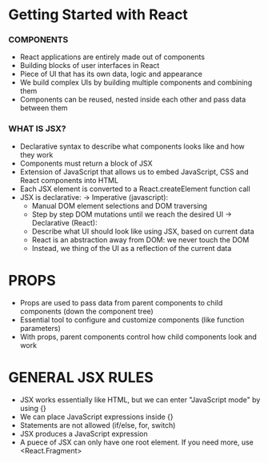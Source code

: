 # Getting Started with React

### COMPONENTS

- React applications are entirely made out of components
- Building blocks of user interfaces in React
- Piece of UI that has its own data, logic and appearance
- We build complex UIs by building multiple components and combining them
- Components can be reused, nested inside each other and pass data between them

### WHAT IS JSX?

- Declarative syntax to describe what components looks like and how they work
- Components must return a block of JSX
- Extension of JavaScript that allows us to embed JavaScript, CSS and React components into HTML
- Each JSX element is converted to a React.createElement function call
- JSX is declarative:
  -> Imperative (javascript):
  - Manual DOM element selections and DOM traversing
  - Step by step DOM mutations until we reach the desired UI
    -> Declarative (React):
  - Describe what UI should look like using JSX, based on current data
  - React is an abstraction away from DOM: we never touch the DOM
  - Instead, we thing of the UI as a reflection of the current data

# PROPS

- Props are used to pass data from parent components to child components (down the component tree)
- Essential tool to configure and customize components (like function parameters)
- With props, parent components control how child components look and work

# GENERAL JSX RULES

- JSX works essentially like HTML, but we can enter "JavaScript mode" by using {}
- We can place JavaScript expressions inside {}
- Statements are not allowed (if/else, for, switch)
- JSX produces a JavaScript expression
- A puece of JSX can only have one root element. If you need more, use <React.Fragment>
